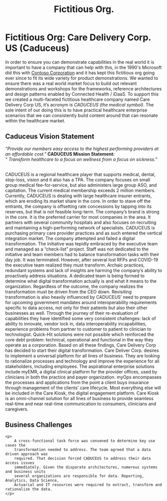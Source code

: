 ﻿---
layout: default
title: Fictitious Org.
nav_order: 3
description: "Fictitious Organization"
---

# Fictitious Org: Care Delivery Corp. US (Caduceus)
In order to ensure you can demonstrate capabilities in the real world it is important to have a company that can help with this, in the 1990's Microsoft did this with <a href="https://docs.microsoft.com/en-us/microsoft-365/enterprise/contoso-overview?view=o365-worldwide" target=_blank> Contoso Corporation</a> and it has kept this fictitious org going ever since to fit its wide variety for product demonstrations. We wanted to ensure there was a real world market focus to build out relevant demonstrations and workshops for the frameworks, reference architectures and design patterns enabled by Connected Health / iDaaS. To support this we created a multi-faceted fictitious healthcare company named Care Delivery Corp US, it’s acronym is  <i>CADUCEUS (the medical symbol)</i>. The sole intent of our doing this is to have practical healthcare enterprise scenarios that we can consistently build content around that can resonate within the healthcare market.

## Caduceus Vision Statement
<i> “Provide our members easy access to the highest performing providers at an affordable cost."</i>
<b>CADUCEUS Mission Statement:</b><br /></h4>
<i>  “ Transform healthcare to a focus on wellness from a focus on sickness.”</i>
<br/><br/>
<p>
       CADUCEUS is a regional healthcare player that supports medical, dental, stop-loss,
        vision and it also has a TPA. The company focuses on small group medical
        fee-for-service, but also administers large group ASO, and capitation. The current
        medical membership exceeds 2 million members. Currently, CADUCEUS is dealing with large healthcare insurer entrants, which are
        eroding its market share in the core. In order to stave off the entrants, the company is
        offsetting rate concessions by tapping into its reserves, but that is not feasible
        long-term.
        The company’s brand is strong in the core. It is the preferred carrier for most
        companies in the area. It partners with several community hospitals and also focuses
        on recruiting and maintaining a high-performing network of specialists. CADUCEUS is
        purchasing primary care provider practices and as such entered the vertical integration
        market.
        The company attempted and failed a digital transformation. The initiative was tepidly
        embraced by the executive team and managed as a “check-list” project. Staff was not
        dedicated to the initiative and team members had to balance transformation tasks with
        their day job. It was terminated. However, after several lost RFPs and COVID-19 the
        executive team realized they must transform. Archaic practices, redundant systems and
        lack of insights are harming the company’s ability to proactively address situations. A
        dedicated team is being formed to determine what digital transformation actually is and
        what it means to the organization. Regardless of the outcome, the company realizes
        the transformation must be driven from the CEO down.
        Revisiting transformation is also heavily influenced by CADUCEUS’ need to prepare for
        upcoming government mandates around interoperability requirements specific to data
        access, not only for their patients but also their other businesses as well. Through the
        journey of their re-evaluation of capabilities they have identified some very consistent
        challenges: lack of ability to innovate, vendor lock in, data interoperability incapabilities,
        experience problems from partner to customer to patient to clinician to technologist.
        Quick-Hit solutions were not possible which reinforced the core debt problem: technical,
        operational and functional in the way they operate as a corporation.
        Based on all these findings, Care Delivery Corp has decided to start their digital
        transformation. Care Deliver Corp. desires to implement a universal platform for all
        lines of business. They are looking to rationalize processes and technology and
        improve the experience for all stakeholders, including employees. The aspirational
        enterprise solutions include myEMR, a digital clinical platform for the provider offices,
        used by clinicians in both the practice and payer organization. myOps encompasses the
        processes and applications from the point a client buys insurance through management
        of the clients’ care lifecycle. Most everything else will be included in the Care Kiosk, the
        digital engagement platform. Care Kiosk is an omni-channel solution for all lines of
        business to provide seamless real-time and near real-time communication to
        consumers, clinicians and caregivers.
    </p>
    
## Business Challenges
    <p>
        A cross-functional task force was convened to determine key use cases the
        transformation needed to address. The team agreed that a data driven approach was
        required. That decision forced CADUCEUS to address their data access issues
        immediately. Given the disparate architectures, numerous systems and business units
        several organizations are responsible for data. Reporting, Analytics, Data Science,
        Actuarial and IT resources were required to extract, transform and rationalize the data.
    </p>
</div>
